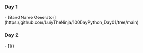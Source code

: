 <h3>Day 1</h3>
- [Band Name Generator](https://github.com/LuiyTheNinja/100DayPython_Day01/tree/main)

<h3>Day 2</h3>
- []()
